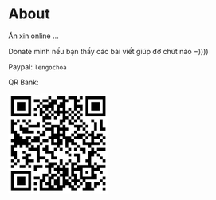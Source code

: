 # About

Ăn xin online ...

Donate mình nếu bạn thấy các bài viết giúp đỡ chút nào =))))

Paypal: `lengochoa`

QR Bank:

<img src="https://github.com/h2oa/h2oa.github.io/blob/main/assets/images/qrvcb.png" width="200" />